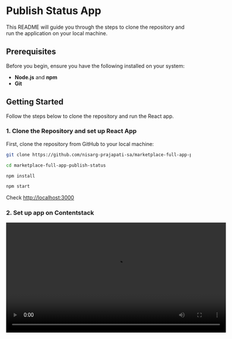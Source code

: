 # Publish Status App

 This README will guide you through the steps to clone the repository and run the application on your local machine.

## Prerequisites

Before you begin, ensure you have the following installed on your system:

- **Node.js** and **npm** 
- **Git** 

## Getting Started

Follow the steps below to clone the repository and run the React app.

### 1. Clone the Repository and set up React App

First, clone the repository from GitHub to your local machine:

```sh
git clone https://github.com/nisarg-prajapati-sa/marketplace-full-app-publish-status
```

```sh
cd marketplace-full-app-publish-status
```

```sh
npm install
```

```sh
npm start
```
Check [http://localhost:3000](http://localhost:3000)

### 2. Set up app on Contentstack

<video width="600" controls>
  <source src="https://drive.google.com/file/d/1iuf6al9nkazn8okIYACJDOKFcnCb36Uf/view?usp=sharing" type="video/mp4" />
  Your browser does not support the video tag.
</video>
